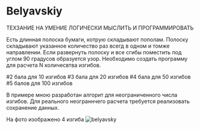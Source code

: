 # Belyavskiy

ТЕХЗАНИЕ НА УМЕНИЕ ЛОГИЧЕСКИ МЫСЛИТЬ И ПРОГРАММИРОВАТЬ

Есть длинная полоска бумаги, котрую складывают пополам. Полоску складывают указанное количество раз всегд в одном и томже направлении.
Если развернуть полоску и все сгибы поместить под углом 90 градусов образуется узор. Необходимо создать программу для расчета N количесвтва изгибов.

#2 бала для 10 изгибов
#3 бала для 20 изгибов
#4 бала для 50 изгибов
#5 балов для 100 изгибов

В примере мною разработан алгорит для неограниченного числа изгибов. Для реального неограннчего расчета требуется реализовать сохранение данных.

На фото изображено 4 изгиба
![belyavsky](https://github.com/SergeyKulikov/Belyavskiy/assets/28785853/2b1c7d5d-4b52-4414-9fdf-5fd9960e719f)

